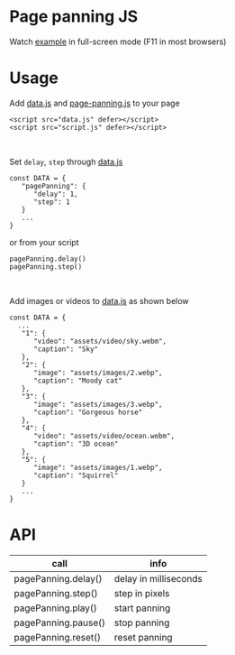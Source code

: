 # Page panning JS
Watch [example](https://evgenii-d.github.io/page-panning-js/) in full-screen mode (F11 in most browsers)

# Usage
Add [data.js](https://github.com/evgenii-d/page-panning-js/blob/main/js/data.js) and [page-panning.js](https://github.com/evgenii-d/page-panning-js/blob/main/js/page-panning.js) to your page
```
<script src="data.js" defer></script>
<script src="script.js" defer></script>
```
<br>

Set `delay`, `step`  through [data.js](https://github.com/evgenii-d/page-panning-js/blob/main/js/data.js)
```
const DATA = {
   "pagePanning": {
      "delay": 1,
      "step": 1
   }
   ...
}
```

or from your script
```
pagePanning.delay()
pagePanning.step()
```
<br>

Add images or videos to [data.js](https://github.com/evgenii-d/page-panning-js/blob/main/js/data.js) as shown below
```
const DATA = {
  ...
   "1": {
      "video": "assets/video/sky.webm",
      "caption": "Sky"      
   },
   "2": {
      "image": "assets/images/2.webp",
      "caption": "Moody cat"
   },
   "3": {
      "image": "assets/images/3.webp",
      "caption": "Gorgeous horse"
   },
   "4": {
      "video": "assets/video/ocean.webm",
      "caption": "3D ocean"
   },
   "5": {
      "image": "assets/images/1.webp",
      "caption": "Squirrel"
   }
   ...
}
```

# API
|call|info|
|---|---|
|pagePanning.delay()|delay in milliseconds|
|pagePanning.step()|step in pixels|
|pagePanning.play()|start panning|
|pagePanning.pause()|stop panning|
|pagePanning.reset()|reset panning|

